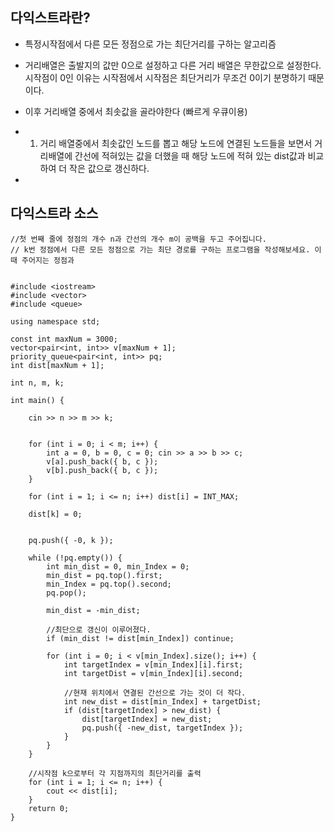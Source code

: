 ## 다익스트라란?

- 특정시작점에서 다른 모든 정점으로 가는 최단거리를 구하는 알고리즘

- 거리배열은 출발지의 값만 0으로 설정하고 다른 거리 배열은 무한값으로 설정한다. 시작점이 0인 이유는 시작점에서 시작점은 최단거리가 무조건 0이기 분명하기 때문이다.

- 이후 거리배열 중에서 최솟값을  골라야한다 (빠르게 우큐이용)

- 1. 거리 배열중에서 최솟값인 노드를 뽑고 해당 노드에 연결된 노드들을 보면서 거리배열에 간선에 적혀있는 값을 더했을 때 해당 노드에 적혀 있는 dist값과 비교하여 더 작은 값으로 갱신하다.

- 


## 다익스트라 소스

````
//첫 번째 줄에 정점의 개수 n과 간선의 개수 m이 공백을 두고 주어집니다.
// k번 정점에서 다른 모든 정점으로 가는 최단 경로를 구하는 프로그램을 작성해보세요. 이때 주어지는 정점과 


#include <iostream>
#include <vector>
#include <queue>

using namespace std;

const int maxNum = 3000;
vector<pair<int, int>> v[maxNum + 1];
priority_queue<pair<int, int>> pq;
int dist[maxNum + 1];

int n, m, k;

int main() {

    cin >> n >> m >> k;


    for (int i = 0; i < m; i++) {
        int a = 0, b = 0, c = 0; cin >> a >> b >> c;
        v[a].push_back({ b, c });
        v[b].push_back({ b, c });
    }

    for (int i = 1; i <= n; i++) dist[i] = INT_MAX;

    dist[k] = 0;


    pq.push({ -0, k });

    while (!pq.empty()) {
        int min_dist = 0, min_Index = 0;
        min_dist = pq.top().first;
        min_Index = pq.top().second;
        pq.pop();

        min_dist = -min_dist;

        //최단으로 갱신이 이루어졌다. 
        if (min_dist != dist[min_Index]) continue;

        for (int i = 0; i < v[min_Index].size(); i++) {
            int targetIndex = v[min_Index][i].first;
            int targetDist = v[min_Index][i].second;

            //현재 위치에서 연결된 간선으로 가는 것이 더 작다.
            int new_dist = dist[min_Index] + targetDist;
            if (dist[targetIndex] > new_dist) {
                dist[targetIndex] = new_dist;
                pq.push({ -new_dist, targetIndex });
            }
        }
    }

    //시작점 k으로부터 각 지점까지의 최단거리를 출력 
    for (int i = 1; i <= n; i++) {
        cout << dist[i];
    }
    return 0;
}
````